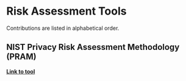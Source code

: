 # Risk Assessment Tools
Contributions are listed in alphabetical order.

## NIST Privacy Risk Assessment Methodology (PRAM)

**[Link to tool](https://github.com/usnistgov/PrivacyEngCollabSpace/tree/master/tools/risk-management/NIST-Privacy-Risk-Assessment-Methodology-PRAM)**
